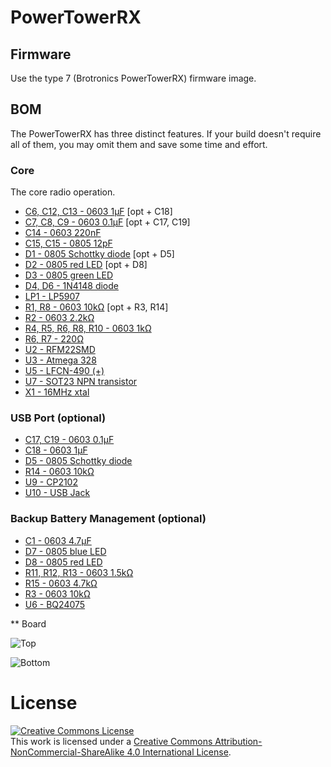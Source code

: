 # PowerTowerRX

## Firmware

Use the type 7 (Brotronics PowerTowerRX) firmware image.

## BOM

The PowerTowerRX has three distinct features.  If your build doesn't
require all of them, you may omit them and save some time and effort.

### Core

The core radio operation.

* [C6, C12, C13 - 0603 1μF](http://www.digikey.com/product-detail/en/0/1276-1946-1-ND) [opt + C18]
* [C7, C8, C9  - 0603 0.1μF](http://www.digikey.com/product-detail/en/0/490-1532-1-ND/587771) [opt + C17, C19]
* [C14 - 0603 220nF](http://www.digikey.com/product-detail/en/0/587-1246-1-ND/0)
* [C15, C15 - 0805 12pF](http://www.digikey.com/product-detail/en/0/1276-1120-1-ND/3889206)
* [D1 - 0805 Schottky diode](http://www.digikey.com/product-detail/en/0/478-7802-1-ND) [opt + D5]
* [D2 - 0805 red LED](http://www.digikey.com/product-detail/en/0/160-1427-1-ND/386800) [opt + D8]
* [D3 - 0805 green LED](http://www.digikey.com/product-detail/en/0/160-1423-1-ND/386792)
* [D4, D6 - 1N4148 diode](http://www.digikey.com/product-detail/en/0/1N4148W-E3-08CT-ND)
* [LP1 - LP5907](http://www.digikey.com/product-detail/en/0/296-40365-1-ND)
* [R1, R8 - 0603 10kΩ](http://www.digikey.com/product-detail/en/0/RMCF0603FT10K0CT-ND) [opt + R3, R14]
* [R2 - 0603 2.2kΩ](http://www.digikey.com/product-detail/en/0/RMCF0603FT2K20CT-ND/1943011)
* [R4, R5, R6, R8, R10 - 0603 1kΩ](http://www.digikey.com/product-detail/en/0/P1.00KHCT-ND)
* [R6, R7 - 220Ω](http://www.digikey.com/product-detail/en/0/RMCF0603FT220RCT-ND)
* [U2 - RFM22SMD](http://www.ebay.com/itm/RFM22B-433Mhz-Wireless-Transceiver-from-HopeRF-/171728634731)
* [U3 - Atmega 328](http://www.digikey.com/product-detail/en/0/ATMEGA328P-AU-ND)
* [U5 - LFCN-490 (+)](http://www.minicircuits.com/products/filters_sm_low.shtml)
* [U7 - SOT23 NPN transistor](http://www.digikey.com/product-detail/en/0/ZXTN07012EFFCT-ND)
* [X1 - 16MHz xtal](http://www.digikey.com/product-detail/en/0/644-1049-1-ND/1128921)


### USB Port (optional)

* [C17, C19 - 0603 0.1μF](http://www.digikey.com/product-detail/en/0/490-1532-1-ND/587771)
* [C18 - 0603 1μF](http://www.digikey.com/product-detail/en/0/1276-1946-1-ND)
* [D5 - 0805 Schottky diode](http://www.digikey.com/product-detail/en/0/478-7802-1-ND)
* [R14 - 0603 10kΩ](http://www.digikey.com/product-detail/en/0/RMCF0603FT10K0CT-ND)
* [U9 - CP2102](http://www.digikey.com/product-detail/en/0/336-1160-1-ND)
* [U10 - USB Jack](http://www.digikey.com/product-detail/en/0/609-4050-1-ND)


### Backup Battery Management (optional)

* [C1 - 0603 4.7μF](http://www.digikey.com/product-detail/en/0/587-2786-1-ND)
* [D7 - 0805 blue LED](http://www.digikey.com/product-detail/en/0/160-1579-1-ND/564889)
* [D8 - 0805 red LED](http://www.digikey.com/product-detail/en/0/160-1427-1-ND/386800)
* [R11, R12, R13 - 0603 1.5kΩ](http://www.digikey.com/product-detail/en/0/RMCF0603FT1K50CT-ND/1943003)
* [R15 - 0603 4.7kΩ](http://www.digikey.com/product-detail/en/0/P4.70KHCT-ND)
* [R3 - 0603 10kΩ](http://www.digikey.com/product-detail/en/0/RMCF0603FT10K0CT-ND)
* [U6 - BQ24075](http://www.digikey.com/product-detail/en/0/296-23840-1-ND)

** Board

![Top](http://i.imgur.com/L3kWhDl.png)

![Bottom](http://i.imgur.com/eQBjqIf.png)

# License

<a rel="license" href="http://creativecommons.org/licenses/by-nc-sa/4.0/"><img alt="Creative Commons License" style="border-width:0" src="https://i.creativecommons.org/l/by-nc-sa/4.0/88x31.png" /></a><br />This work is licensed under a <a rel="license" href="http://creativecommons.org/licenses/by-nc-sa/4.0/">Creative Commons Attribution-NonCommercial-ShareAlike 4.0 International License</a>.

